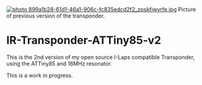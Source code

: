 <a href="http://s345.photobucket.com/user/aether4E0A/media/Transponder/899a1b28-61d1-46a1-906c-fc835edcd2f2_zpskfiwvrfe.jpg.html" target="_blank"><img src="http://i345.photobucket.com/albums/p391/aether4E0A/Transponder/899a1b28-61d1-46a1-906c-fc835edcd2f2_zpskfiwvrfe.jpg" border="0" alt=" photo 899a1b28-61d1-46a1-906c-fc835edcd2f2_zpskfiwvrfe.jpg"/></a>
Picture of previous version of the transponder.

# IR-Transponder-ATTiny85-v2

This is the 2nd version of my open source I-Laps compatible Transponder, using the ATTiny85 and 16MHz resonator.

This is a work in progress.

